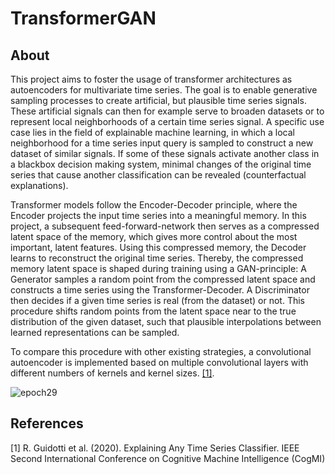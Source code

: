 # TransformerGAN

## About

This project aims to foster the usage of transformer architectures as autoencoders for multivariate time series. The goal is to enable generative sampling processes to create artificial, but plausible time series signals. These artificial signals can then for example serve to broaden datasets or to represent local neighborhoods of a certain time series signal. A specific use case lies in the field of explainable machine learning, in which a local neighborhood for a time series input query is sampled to construct a new dataset of similar signals. If some of these signals activate another class in a blackbox decision making system, minimal changes of the original time series that cause another classification can be revealed (counterfactual explanations). 

Transformer models follow the Encoder-Decoder principle, where the Encoder projects the input time series into a meaningful memory. In this project, a subsequent feed-forward-network then serves as a compressed latent space of the memory, which gives more control about the most important, latent features. Using this compressed memory, the Decoder learns to reconstruct the original time series. Thereby, the compressed memory latent space is shaped during training using a GAN-principle: A Generator samples a random point from the compressed latent space and constructs a time series using the Transformer-Decoder. A Discriminator then decides if a given time series is real (from the dataset) or not. This procedure shifts random points from the latent space near to the true distribution of the given dataset, such that plausible interpolations between learned representations can be sampled.

To compare this procedure with other existing strategies, a convolutional autoencoder is implemented based on multiple convolutional layers with different numbers of kernels and kernel sizes. [[1]](#1).

<img alt="epoch29" src="https://user-images.githubusercontent.com/56418155/206883314-1adc2da2-e1d8-4e5d-a53d-a4e9634ca1ed.png">

## References
<a id="1">[1]</a> 
R. Guidotti et al. (2020). 
Explaining Any Time Series Classifier.
IEEE Second International Conference on Cognitive Machine Intelligence (CogMI)
